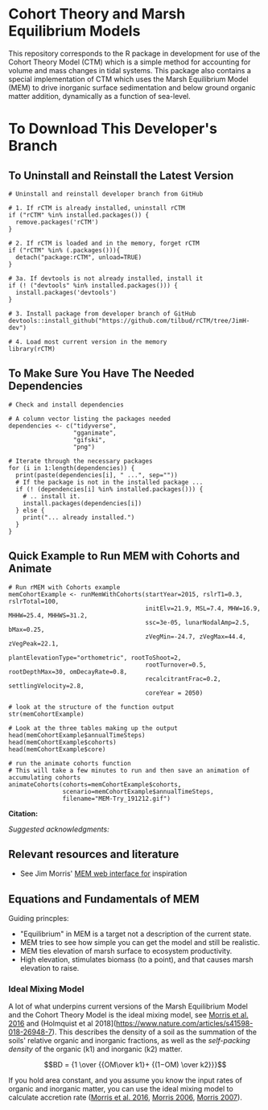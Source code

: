 # Cohort Theory and Marsh Equilibrium Models

This repository corresponds to the R package in development for use of the Cohort Theory Model (CTM) which is a simple method for accounting for volume and mass changes in tidal systems. This package also contains a special implementation of CTM which uses the Marsh Equilibrium Model (MEM) to drive inorganic surface sedimentation and below ground organic matter addition, dynamically as a function of sea-level.

# To Download This Developer's Branch

## To Uninstall and Reinstall the Latest Version
```
# Uninstall and reinstall developer branch from GitHub

# 1. If rCTM is already installed, uninstall rCTM
if ("rCTM" %in% installed.packages()) {
  remove.packages('rCTM')
}

# 2. If rCTM is loaded and in the memory, forget rCTM
if ("rCTM" %in% (.packages())){
  detach("package:rCTM", unload=TRUE) 
}

# 3a. If devtools is not already installed, install it
if (! ("devtools" %in% installed.packages())) {
  install.packages('devtools')
}

# 3. Install package from developer branch of GitHub
devtools::install_github("https://github.com/tilbud/rCTM/tree/JimH-dev")

# 4. Load most current version in the memory
library(rCTM)

```

## To Make Sure You Have The Needed Dependencies
```
# Check and install dependencies

# A column vector listing the packages needed
dependencies <- c("tidyverse", 
                  "gganimate", 
                  "gifski",
                  "png")

# Iterate through the necessary packages
for (i in 1:length(dependencies)) {
  print(paste(dependencies[i], " ...", sep=""))
  # If the package is not in the installed package ...
  if (! (dependencies[i] %in% installed.packages())) {
    # .. install it.
    install.packages(dependencies[i])
  } else {
    print("... already installed.")
  }
}

```

## Quick Example to Run MEM with Cohorts and Animate

```
# Run rMEM with Cohorts example
memCohortExample <- runMemWithCohorts(startYear=2015, rslrT1=0.3, rslrTotal=100,
                                      initElv=21.9, MSL=7.4, MHW=16.9, MHHW=25.4, MHHWS=31.2, 
                                      ssc=3e-05, lunarNodalAmp=2.5, bMax=0.25, 
                                      zVegMin=-24.7, zVegMax=44.4, zVegPeak=22.1,
                                      plantElevationType="orthometric", rootToShoot=2,
                                      rootTurnover=0.5, rootDepthMax=30, omDecayRate=0.8,
                                      recalcitrantFrac=0.2, settlingVelocity=2.8,
                                      coreYear = 2050)

# look at the structure of the function output
str(memCohortExample)

# Look at the three tables making up the output
head(memCohortExample$annualTimeSteps)
head(memCohortExample$cohorts)
head(memCohortExample$core)

# run the animate cohorts function
# This will take a few minutes to run and then save an animation of accumulating cohorts
animateCohorts(cohorts=memCohortExample$cohorts,
               scenario=memCohortExample$annualTimeSteps,
               filename="MEM-Try_191212.gif")
```

**Citation:**

_Suggested acknowledgments:_

## Relevant resources and literature  

* See Jim Morris' [MEM web interface for](http://129.252.139.114/model/marsh/mem.asp) inspiration

## Equations and Fundamentals of MEM

Guiding princples:  
*  "Equilibrium" in MEM is a target not a description of the current state.  
*  MEM tries to see how simple you can get the model and still be realistic.  
*  MEM ties elevation of marsh surface to ecosystem productivity.  
*  High elevation, stimulates biomass (to a point), and that causes marsh elevation to raise.  
    
### Ideal Mixing Model

A lot of what underpins current versions of the Marsh Equilibrium Model and the Cohort Theory Model is the ideal mixing model, see [Morris et al. 2016](https://agupubs.onlinelibrary.wiley.com/doi/full/10.1002/2015EF000334) and (Holmquist et al 2018](https://www.nature.com/articles/s41598-018-26948-7). This describes the density of a soil as the summation of the soils' relative organic and inorganic fractions, as well as the _self-packing density_ of the organic (k1) and inorganic (k2) matter.

$$BD = {1 \over {{OM\over k1}+ {(1−OM) \over k2}}}$$

If you hold area constant, and you assume you know the input rates of organic and inorganic matter, you can use the ideal mixing model to calculate accretion rate ([Morris et al. 2016](https://agupubs.onlinelibrary.wiley.com/doi/full/10.1002/2015EF000334), [Morris 2006](https://www.sciencedirect.com/science/article/pii/S0272771406001776),  [Morris 2007](https://link.springer.com/chapter/10.1007/978-1-4020-6008-3_14)).